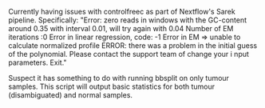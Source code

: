 Currently having issues with controlfreec as part of Nextflow's Sarek pipeline. Specifically:
"Error: zero reads in windows with the GC-content around 0.35 with interval 0.01, will try again with 0.04
  Number of EM iterations :0
  Error in linear regression, code: -1
  Error in EM => unable to calculate normalized profile
  ERROR: there was a problem in the initial guess of the polynomial. Please contact the support team of change your i
nput parameters. Exit."

Suspect it has something to do with running bbsplit on only tumour samples. This script will output basic statistics for both tumour (disambiguated) and normal samples.